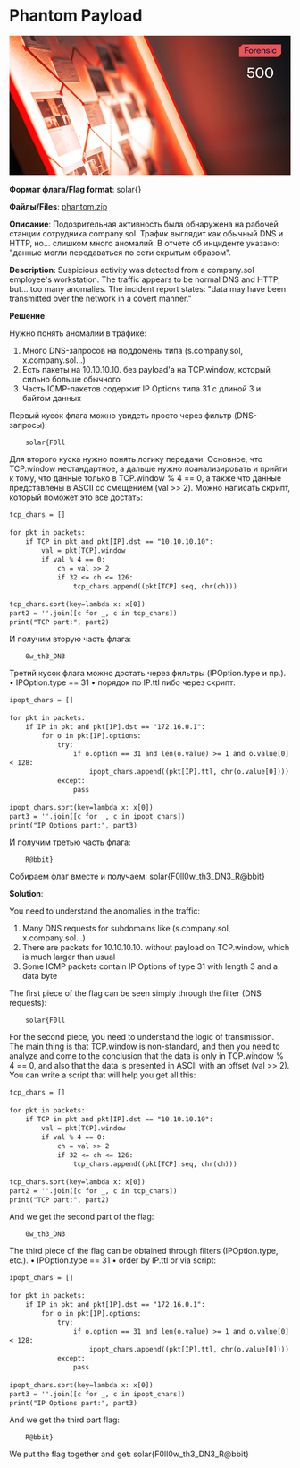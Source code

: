 # Phantom Payload

![alt text](Forensic.jpg)

**Формат флага/Flag format**: solar{}

**Файлы/Files**: [phantom.zip](phantom.zip)

**Описание**: 
Подозрительная активность была обнаружена на рабочей станции сотрудника company.sol.
Трафик выглядит как обычный DNS и HTTP, но... слишком много аномалий.
В отчете об инциденте указано: "данные могли передаваться по сети скрытым образом".

**Description**: 
Suspicious activity was detected from a company.sol employee's workstation.
The traffic appears to be normal DNS and HTTP, but... too many anomalies.
The incident report states: "data may have been transmitted over the network in a covert manner."

**Решение**:

Нужно понять аномалии в трафике:
1.	Много DNS-запросов на поддомены типа (s.company.sol, x.company.sol...)
2.	Есть пакеты на 10.10.10.10. без payload'а на TCP.window, который сильно больше обычного
3.	Часть ICMP-пакетов содержит IP Options типа 31 с длиной 3 и байтом данных

Первый кусок флага можно увидеть просто через фильтр (DNS-запросы):

```
    solar{F0ll
```

Для второго куска нужно понять логику передачи. Основное, что TCP.window нестандартное, а дальше нужно поанализировать и прийти к тому, что данные только в TCP.window % 4 == 0, а также что данные представлены в ASCII со смещением (val >> 2). Можно написать скрипт, который поможет это все достать:

```
tcp_chars = []

for pkt in packets:
    if TCP in pkt and pkt[IP].dst == "10.10.10.10":
        val = pkt[TCP].window
        if val % 4 == 0:
            ch = val >> 2
            if 32 <= ch <= 126:
                tcp_chars.append((pkt[TCP].seq, chr(ch)))

tcp_chars.sort(key=lambda x: x[0])
part2 = ''.join([c for _, c in tcp_chars])
print("TCP part:", part2)
```

И получим вторую часть флага:

```
    0w_th3_DN3
```

Третий кусок флага можно достать через фильтры (IPOption.type и пр.).
•	IPOption.type == 31
•	порядок по IP.ttl
либо через скрипт:

```
ipopt_chars = []

for pkt in packets:
    if IP in pkt and pkt[IP].dst == "172.16.0.1":
        for o in pkt[IP].options:
            try:
                if o.option == 31 and len(o.value) >= 1 and o.value[0] < 128:
                    ipopt_chars.append((pkt[IP].ttl, chr(o.value[0])))
            except:
                pass

ipopt_chars.sort(key=lambda x: x[0])
part3 = ''.join([c for _, c in ipopt_chars])
print("IP Options part:", part3)
```

И получим третью часть флага:

```
    R@bbit}
```

Собираем флаг вместе и получаем: solar{F0ll0w_th3_DN3_R@bbit}

**Solution**:

You need to understand the anomalies in the traffic:
1. Many DNS requests for subdomains like (s.company.sol, x.company.sol...)
2. There are packets for 10.10.10.10. without payload on TCP.window, which is much larger than usual
3. Some ICMP packets contain IP Options of type 31 with length 3 and a data byte

The first piece of the flag can be seen simply through the filter (DNS requests):

```
    solar{F0ll
```

For the second piece, you need to understand the logic of transmission. The main thing is that TCP.window is non-standard, and then you need to analyze and come to the conclusion that the data is only in TCP.window % 4 == 0, and also that the data is presented in ASCII with an offset (val >> 2). You can write a script that will help you get all this:

```
tcp_chars = []

for pkt in packets:
    if TCP in pkt and pkt[IP].dst == "10.10.10.10":
        val = pkt[TCP].window
        if val % 4 == 0:
            ch = val >> 2
            if 32 <= ch <= 126:
                tcp_chars.append((pkt[TCP].seq, chr(ch)))

tcp_chars.sort(key=lambda x: x[0])
part2 = ''.join([c for _, c in tcp_chars])
print("TCP part:", part2)
```

And we get the second part of the flag:

```
    0w_th3_DN3
```

The third piece of the flag can be obtained through filters (IPOption.type, etc.).
• IPOption.type == 31
• order by IP.ttl
or via script:

```
ipopt_chars = []

for pkt in packets:
    if IP in pkt and pkt[IP].dst == "172.16.0.1":
        for o in pkt[IP].options:
            try:
                if o.option == 31 and len(o.value) >= 1 and o.value[0] < 128:
                    ipopt_chars.append((pkt[IP].ttl, chr(o.value[0])))
            except:
                pass

ipopt_chars.sort(key=lambda x: x[0])
part3 = ''.join([c for _, c in ipopt_chars])
print("IP Options part:", part3)
```

And we get the third part flag:

```
    R@bbit}
```

We put the flag together and get: solar{F0ll0w_th3_DN3_R@bbit}
